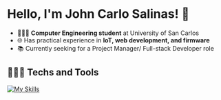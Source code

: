 # Hello, I'm John Carlo Salinas! 👋

* 👨🏻‍💻 **Computer Engineering student** at University of San Carlos 
* 🌐 Has practical experience in **IoT, web development, and firmware**
* 📚 Currently seeking for a Project Manager/ Full-stack Developer role

## 👨🏻‍💻 Techs and Tools
[![My Skills](https://skillicons.dev/icons?i=ts,js,react,html,css,bootstrap,tailwind,postgres,mongodb,firebase,c,java,python,fastapi,nodejs,express,docker,tensorflow,electron&theme=light)](https://skillicons.dev)
